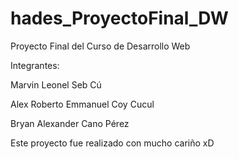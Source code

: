 # hades_ProyectoFinal_DW
Proyecto Final del Curso de Desarrollo Web

Integrantes:
  
  Marvin Leonel Seb Cú
  
  Alex Roberto Emmanuel Coy Cucul
  
  Bryan Alexander Cano Pérez


Este proyecto fue realizado con mucho cariño xD
